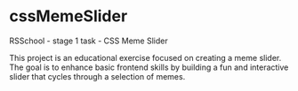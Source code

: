 # cssMemeSlider
RSSchool - stage 1 task - CSS Meme Slider

This project is an educational exercise focused on creating a meme slider.
The goal is to enhance basic frontend skills by building a fun and interactive slider that cycles through a selection of memes.
